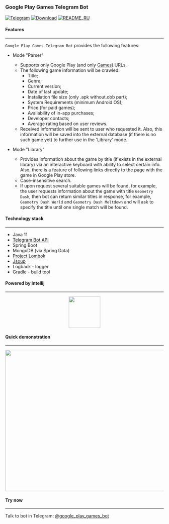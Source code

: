 ### Google Play Games Telegram Bot

[![Telegram](https://img.shields.io/badge/telegram-chat-blueviolet)](https://t.me/google_play_games_bot)
[![Download](https://img.shields.io/badge/download-v1.0-blue)](https://github.com/miroha/GooglePlayGames-TelegramBot/releases/tag/1.0)
[![README_RU](https://img.shields.io/badge/readme-RU-brightgreen)](https://github.com/miroha/GooglePlayGames-TelegramBot/blob/master/README.ru.md)
#### Features
___
`Google Play Games Telegram Bot` provides the following features:

- Mode "Parser"
   - Supports only Google Play (and only [Games](https://play.google.com/store/apps/category/GAME)) URLs.
   - The following game information will be crawled:
      - Title;
      - Genre;
      - Current version;
      - Date of last update;
      - Installation file size (only .apk without.obb part);
      - System Requirements (minimum Android OS);
      - Price (for paid games);
      - Availability of in-app purchases;
      - Developer contacts;
      - Average rating based on user reviews.
   - Received information will be sent to user who requested it. 
   Also, this information will be saved into the external database (if there is no such game yet) 
   to further use in the 'Library' mode.
   
- Mode "Library"
   - Provides information about the game by title (if exists in the external library) 
   via an interactive keyboard with ability to select certain info. 
   Also, there is a feature of following links directly to the page with the game in Google Play store.
   - Case-insensitive search.
   - If upon request several suitable games will be found, for example, 
   the user requests information about the game with title `Geometry Dash`, then bot can return similar titles in response, 
   for example, `Geometry Dash World` and `Geometry Dash Meltdown` and will ask to specify the title until one single match will be found.

#### Technology stack
___
- Java 11
- [Telegram Bot API](https://github.com/rubenlagus/TelegramBots)
- Spring Boot
- MongoDB (via Spring Data)
- [Project Lombok](https://projectlombok.org/)
- [Jsoup](https://github.com/jhy/jsoup)
- Logback - logger
- Gradle - build tool

#### Powered by Intellij
___
<p align="center">
   <a href="https://www.jetbrains.com/"><img src="https://user-images.githubusercontent.com/14723332/87232472-0439e500-c3c8-11ea-8e21-f81ea3af8b70.png" width="100"></a>
</p>

#### Quick demonstration
___

<p align="center">
  <img src="https://user-images.githubusercontent.com/14723332/87232153-807ef900-c3c5-11ea-8fea-87cab00cfe46.png" width="800" height="450">
</p>

#### Try now
___
Talk to bot in Telegram: [@google_play_games_bot](https://t.me/google_play_games_bot)
